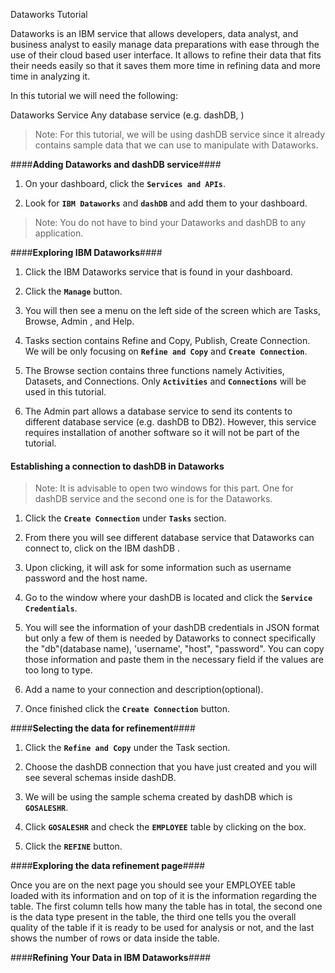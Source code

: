 
 
Dataworks Tutorial

Dataworks is an IBM service that allows developers, data analyst, and business analyst to easily manage data preparations with ease through the use of their cloud based user interface. It allows to refine their data that fits their needs easily so that it saves them more time in refining data and more time in analyzing it.
 
In this tutorial we will need the following:
 
   Dataworks Service
   Any database service (e.g. dashDB, )
 
 > Note: For this tutorial, we will be using dashDB service since it already contains sample data that we can use to manipulate with Dataworks.
 
####**Adding Dataworks and dashDB service**####
 
  1. On your dashboard, click the **`Services and APIs`**.
 
  2. Look for **`IBM Dataworks`** and **`dashDB`** and add them to your dashboard.
  
 
> Note: You do not have to bind your Dataworks and dashDB to any application.
 
####**Exploring IBM Dataworks**####
 1. Click the IBM Dataworks service that is found in your dashboard.
 
 2. Click the **`Manage`** button. 
 
 3.  You will then see a menu on the left side of the screen which are Tasks, Browse, Admin , and Help.
 
 4. Tasks section contains Refine and Copy, Publish, Create Connection. We will be only focusing on **`Refine and Copy`** and **`Create Connection`**.
 
 5. The Browse section contains three functions namely Activities, Datasets, and Connections. Only **`Activities`** and **`Connections`** will be used in this tutorial.
 
 6. The Admin part allows a database service to send its contents to different database service (e.g. dashDB to DB2). However, this service requires installation of another software so it will not be part of the tutorial.
 
 #### **Establishing a connection to dashDB in Dataworks** ####
 
 > Note: It is advisable to open two windows for this part. One for dashDB service and the second one is for the Dataworks.
 
  1. Click the **`Create Connection`** under **`Tasks`** section.
  
  2. From there you will see different database service that Dataworks can connect to, click on the IBM dashDB .
  
  3. Upon clicking, it will ask for some information such as username password and the host name.
  
  4. Go to the window where your dashDB is located and click the **`Service Credentials`**.
  
  5. You will see the information of your dashDB credentials in JSON format but only a few of them is needed by Dataworks to connect specifically the "db"(database name), 'username', "host", "password". You can copy those information and paste them in the necessary field if the values are too long to type.
  
  6.  Add a name to your connection and description(optional).
  
  7. Once finished click the **`Create Connection`** button.
 
 ####**Selecting the data for refinement**####
 1. Click the **`Refine and Copy`** under the Task section.
 
 2. Choose the dashDB connection that you have just created and you will see several schemas inside dashDB.
 
 3. We will be using the sample schema created by dashDB which is **`GOSALESHR`**. 
 
 4. Click **`GOSALESHR`** and check the **`EMPLOYEE`** table by clicking on the box. 
 
 5.  Click the **`REFINE`** button.
 
 ####**Exploring the data refinement page**####
 
 Once you are on the next page you should see your EMPLOYEE table loaded with its information and on top of it is the information regarding the table. The first column tells how many the table has in total, the second one is the data type present in the table, the third one tells you the overall quality of the table if it is ready to be used for analysis or not, and the last shows the number of rows or data inside the table.
 
 ####**Refining Your Data in IBM Dataworks**####
